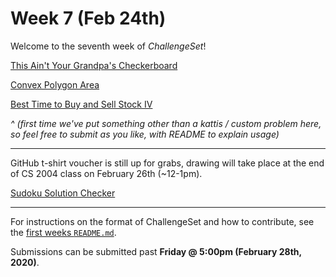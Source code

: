 # Week 7 (Feb 24th)

Welcome to the seventh week of _ChallengeSet_!

[This Ain't Your Grandpa's Checkerboard](https://open.kattis.com/problems/thisaintyourgrandpascheckerboard)

[Convex Polygon Area](https://open.kattis.com/problems/convexpolygonarea)

[Best Time to Buy and Sell Stock IV](https://leetcode.com/problems/best-time-to-buy-and-sell-stock-iv/)

_^ (first time we've put something other than a kattis / custom problem here, so feel free to submit as you like, with README to explain usage)_

---

GitHub t-shirt voucher is still up for grabs, drawing will take place at the end of CS 2004 class on February 26th (~12-1pm).

[Sudoku Solution Checker](../problems/sudokuchecker)

---

For instructions on the format of ChallengeSet and how to contribute, see the [first weeks `README.md`](../week-01).

Submissions can be submitted past **Friday @ 5:00pm (February 28th, 2020)**.

